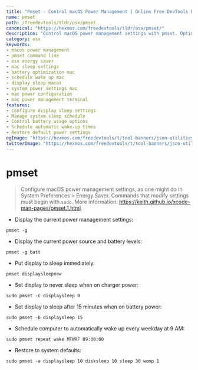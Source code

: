 ```yaml
---
title: "Pmset - Control macOS Power Management | Online Free DevTools by Hexmos"
name: pmset
path: /freedevtools/tldr/osx/pmset
canonical: "https://hexmos.com/freedevtools/tldr/osx/pmset/"
description: "Control macOS power management settings with pmset. Optimize battery life, schedule wake-ups, and manage display sleep options. Free online tool, no registration required."
category: osx
keywords:
- macos power management
- pmset command line
- osx energy saver
- mac sleep settings
- battery optimization mac
- schedule wake up mac
- display sleep macos
- system power settings mac
- mac power configuration
- mac power management terminal
features:
- Configure display sleep settings
- Manage system sleep schedule
- Control battery usage options
- Schedule automatic wake-up times
- Restore default power settings
ogImage: "https://hexmos.com/freedevtools/t/tool-banners/json-utilities-banner.png"
twitterImage: "https://hexmos.com/freedevtools/t/tool-banners/json-utilities-banner.png"
---
```


# pmset

> Configure macOS power management settings, as one might do in System Preferences > Energy Saver.
> Commands that modify settings must begin with `sudo`.
> More information: <https://keith.github.io/xcode-man-pages/pmset.1.html>.

- Display the current power management settings:

`pmset -g`

- Display the current power source and battery levels:

`pmset -g batt`

- Put display to sleep immediately:

`pmset displaysleepnow`

- Set display to never sleep when on charger power:

`sudo pmset -c displaysleep 0`

- Set display to sleep after 15 minutes when on battery power:

`sudo pmset -b displaysleep 15`

- Schedule computer to automatically wake up every weekday at 9 AM:

`sudo pmset repeat wake MTWRF 09:00:00`

- Restore to system defaults:

`sudo pmset -a displaysleep 10 disksleep 10 sleep 30 womp 1`
